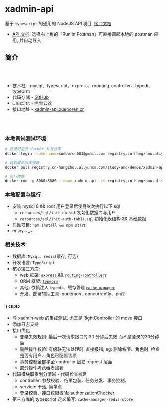 # xadmin-api

基于 `typescript` 的通用的 NodeJS API 项目, [接口文档](https://documenter.getpostman.com/view/4200940/SWLccU5u?version=latest)

* [API 文档](https://documenter.getpostman.com/view/4200940/SWLccU5u): 选择右上角的「Run in Postman」可直接调起本地的 postman 应用, 并自动导入



## 简介

<br/><br/>

* 技术栈 - mysql、typescript、express、rounting-controller、typedi、typeorm
* 代码存储 - [GitHub](https://github.com/xbr-overview/xadmin-api)
* CI自动化 - [阿里云效](https://flow.aliyun.com/pipelines/1214642/history)
* 接口地址 - [xadmin-api.xueboren.cn](http://xadmin-api.xueboren.cn/)

<br/><br/>


### 本地调试测试环境

```bash
# 登录阿里云 docker 私有仓库
docker login --username=xueboren001@gmail.com registry.cn-hangzhou.aliyuncs.com

# 拉取最新版本镜像
docker pull registry.cn-hangzhou.aliyuncs.com/study-and-demos/xadmin-api-nodejs:main-latest

# 运行镜像
docker run -p 8080:8080 --name xadmin-api -it registry.cn-hangzhou.aliyuncs.com/study-and-demos/xadmin-api-nodejs:main-latest
```

### 本地配置与运行

* 安装 mysql 8 && root 用户登录后使用依次执行以下 sql
  * `resources/sql/init-db.sql` 初始化数据库与用户
  * `resources/sql/init-auth-table.sql` 初始化表结构 && 基础数据
* 启动项目: `npm install && npm start`
* enjoy ~_~

### 相关技术

* 数据库: `Mysql`、`redis`(缓存, 可选)
* 开发语言: `TypeScript`
* 核心第三方库:
  * web 框架: [`express`](http://expressjs.com.cn) && [`routing-controllers`](https://github.com/typestack/routing-controllers)
  * ORM 框架: [`typeorm`](https://typeorm.io)
  * 其他: 依赖注入 `typedi`、缓存管理 [`cache-manager`](https://github.com/BryanDonovan/node-cache-manager#readme)
  * 开发、部署辅助工具: nodemon、concurrently、pm2

### TODO

* 与 xadmin-web 的集成测试, 尤其是 RightController 的 move 接口
* 添加日志支持
* 接口优化
  * 登录失效规则: 最后一次请求接口的 30 分钟后失效 而不是登录的30分钟后
  * 删除操作校验: 有级联无法处理时, 直接报错, eg: 删除权限、角色时, 检查是否有用户、角色已配置该项
  * 事务控制全部移至 controller 层或 request 层面
  * 部分操作考虑给表加锁
* 代码模块职责划分清晰 - 代码检查梳理
  * controller: 参数校验、结果包装、任务分发、事务控制、
  * service: 干活, 简单点
  * 登录校验、接口权限校验: authorizationChecker
* 第三方库的 typescript 定义编写: `cache-manager-redis-store`
